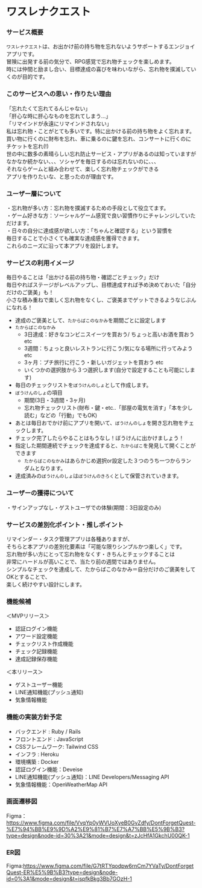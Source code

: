 # ワスレナクエスト

### サービス概要
`ワスレナクエスト`は、お出かけ前の持ち物を忘れないようサポートするエンジョイアプリです。  
冒険に出発する前の気分で、RPG感覚で忘れ物チェックを楽しめます。  
時には仲間と励まし合い、目標達成の喜びを味わいながら、忘れ物を撲滅していくのが目的です。  

### このサービスへの思い・作りたい理由
「忘れたくて忘れてるんじゃない」  
「肝心な時に肝心なものを忘れてしまう…」  
「リマインドが永遠にリマインドされない」  
私は忘れ物・ことがとても多いです。特に出かける前の持ち物をよく忘れます。  
買い物に行くのに財布を忘れ、車に乗るのに鍵を忘れ、コンサートに行くのにチケットを忘れ(!)  
世の中に数多の素晴らしい忘れ防止サービス・アプリがあるのは知っていますが  
なかなか続かない、、、ソシャゲを毎日するのは忘れないのに、、、  
それならゲームと組み合わせて、楽しく忘れ物チェックができる  
アプリを作りたいな、と思ったのが理由です。  

### ユーザー層について
・忘れ物が多い方：忘れ物を撲滅するための手段として役立てます。  
・ゲーム好きな方：ソーシャルゲーム感覚で良い習慣作りにチャレンジしていただけます。  
・日々の自分に達成感が欲しい方：「ちゃんと確認する」という習慣を  
毎日することで小さくても確実な達成感を獲得できます。  
これらのニーズに沿って本アプリを設計します。

### サービスの利用イメージ
毎日やることは「出かける前の持ち物・確認ごとチェック」だけ  
毎日やればステージがレベルアップし、目標達成すれば予め決めておいた「自分だけのご褒美」も！  
小さな積み重ねで楽しく忘れ物をなくし、ご褒美までゲットできるようなじぶんになれる！  

- 達成のご褒美として、`たからばこのなかみ`を期間ごとに設定します
- `たからばこのなかみ`
  - 3日達成：好きなコンビニスイーツを買おう/ ちょっと高いお酒を買おう etc
  - 3週間：ちょっと良いレストランに行こう/気になる場所に行ってみよう etc
  - 3ヶ月：プチ旅行に行こう・新しいガジェットを買おう etc
  - いくつかの選択肢から３つ選択します(自分で設定することも可能にします)
- 毎日のチェックリストを`ぼうけんのしょ`として作成します。
- `ぼうけんのしょ`の項目
   - 期間(3日・3週間・3ヶ月)
   - 忘れ物チェックリスト(財布・鍵・etc..「部屋の電気を消す」「本を少し読む」などの「行動」でもOK)
- あとは毎日おでかけ前にアプリを開いて、`ぼうけんのしょ`を開き忘れ物をチェックします。
- チェック完了したらやることはもうなし！ぼうけんに出かけましょう！
- 指定した期間連続でチェックを達成すると、`たからばこ`を発見して開くことができます
  - `たからばこのなかみ`はあらかじめ選択or設定した３つのうち一つからランダムとなります。
- 達成済みの`ぼうけんのしょ`は`ぼうけんのきろく`として保管されていきます。


### ユーザーの獲得について
・サインアップなし・ゲストユーザでの体験(期間：3日設定のみ)

### サービスの差別化ポイント・推しポイント
リマインダー・タスク管理アプリは各種ありますが、  
そちらと本アプリの差別化要素は「可能な限りシンプルかつ楽しく」です。  
忘れ物が多い方にとって忘れ物をなくす・きちんとチェックすることは  
非常にハードルが高いことで、当たり前の週間ではありません。  
シンプルなチェックを達成して、たからばこのなかみ＝自分だけのご褒美をしてOKとすることで、  
楽しく続けやすい設計にします。

### 機能候補
＜MVPリリース＞
- 認証ログイン機能
- アワード設定機能
- チェックリスト作成機能
- チェック記録機能
- 達成記録保存機能

＜本リリース＞
- ゲストユーザー機能
- LINE通知機能(プッシュ通知)
- 気象情報機能
 
### 機能の実装方針予定
- バックエンド : Ruby / Rails
- フロントエンド :  JavaScript
- CSSフレームワーク: Tailwind CSS 
- インフラ : Heroku
- 環境構築 : Docker
- 認証ログイン機能：Deveise
- LINE通知機能(プッシュ通知)：LINE Developers/Messaging API
- 気象情報機能：OpenWeatherMap API

### 画面遷移図
Figma：https://www.figma.com/file/VvqYp0yWVUoXyeB0GvZdfy/DontForgetQuest-%E7%94%BB%E9%9D%A2%E9%81%B7%E7%A7%BB%E5%9B%B3?type=design&node-id=30%3A21&mode=design&t=zJcHfA1GkchU00QK-1

### ER図
Figma:https://www.figma.com/file/G7tRTYqodpw6rnCm7YVaTy/DontForgetQuest-ER%E5%9B%B3?type=design&node-id=0%3A1&mode=design&t=ispfkBkg3Bb7GOzH-1
